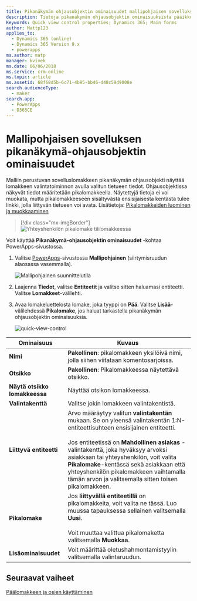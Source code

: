 ```yaml
---
title: Pikanäkymän ohjausobjektin ominaisuudet mallipohjaisen sovelluksen päälomakkeille PowerAppsissa | MicrosoftDocs
description: Tietoja pikanäkymän ohjausobjektin ominaisuuksista pääikkunassa lomakkeille PowerAppsissa | MicrosoftDocs
Keywords: Quick view control properties; Dynamics 365; Main forms
author: Mattp123
applies_to:
  - Dynamics 365 (online)
  - Dynamics 365 Version 9.x
  - powerapps
ms.author: matp
manager: kvivek
ms.date: 06/06/2018
ms.service: crm-online
ms.topic: article
ms.assetid: 68f68d5b-6c71-4b95-bb46-d48c59d9008e
search.audienceType:
  - maker
search.app:
  - PowerApps
  - D365CE
---
```

# <a name="model-driven-app-quick-view-control-properties"></a>Mallipohjaisen sovelluksen pikanäkymä-ohjausobjektin ominaisuudet

Malliin perustuvan sovelluslomakkeen pikanäkymän ohjausobjekti näyttää lomakkeen valintatoiminnon avulla valitun tietueen tiedot. Ohjausobjektissa näkyvät tiedot määritetään pikalomakkeella. Näytettyjä tietoja ei voi muokata, mutta pikalomakkeeseen sisältyvästä ensisijaisesta kentästä tulee linkki, jolla liittyvän tietueen voi avata. Lisätietoja: [Pikalomakkeiden luominen ja muokkaaminen](create-edit-quick-view-forms.md)  

> [!div class="mx-imgBorder"] 
> ![Yhteyshenkilön pikalomake tililomakkeessa](media/quick-view-form-contact.png "Yhteyshenkilön pikalomake tililomakkeessa")  

Voit käyttää **Pikanäkymä-ohjausobjektin ominaisuudet** -kohtaa PowerApps-sivustossa. 
1.  Valitse [PowerApps](https://web.powerapps.com/?utm_source=padocs&utm_medium=linkinadoc&utm_campaign=referralsfromdoc)-sivustossa **Mallipohjainen** (siirtymisruudun alaosassa vasemmalla).  

     ![Mallipohjainen suunnittelutila](media/model-driven-switch.png)

2.  Laajenna **Tiedot**, valitse **Entiteetit** ja valitse sitten haluamasi entiteetti. Valitse **Lomakkeet**-välilehti. 

3. Avaa lomakeluettelosta lomake, joka tyyppi on **Pää**. Valitse **Lisää**-välilehdessä **Pikalomake**, jos haluat tarkastella pikanäkymän ohjausobjektin ominaisuuksia.

    ![quick-view-control](media/quick-view-control.png)
  
|Ominaisuus|Kuvaus|  
|--------------|-----------------|  
|**Nimi**|**Pakollinen**: pikalomakkeen yksilöivä nimi, jolla siihen viitataan komentosarjoissa.|  
|**Otsikko**|**Pakollinen**: Pikalomakkeessa näytettävä otsikko.|  
|**Näytä otsikko lomakkeessa**|Näyttää otsikon lomakkeessa.|  
|**Valintakenttä**|Valitse jokin lomakkeen valintakentistä.|  
|**Liittyvä entiteetti**|Arvo määräytyy valitun **valintakentän** mukaan. Se on yleensä valintakentän 1:N-entiteettisuhteen ensisijainen entiteetti.<br /><br /> Jos entiteetissä on **Mahdollinen asiakas** -valintakenttä, joka hyväksyy arvoksi asiakkaan tai yhteyshenkilön, voit valita **Pikalomake**-kentässä sekä asiakkaan että yhteyshenkilön pikalomakkeen vaihtamalla tämän arvon ja valitsemalla sitten toisen pikalomakkeen.|  
|**Pikalomake**|Jos **liittyvällä entiteetillä** on pikalomakkeita, voit valita ne tässä. Luo muussa tapauksessa sellainen valitsemalla **Uusi**.<br /><br /> Voit muuttaa valittua pikalomaketta valitsemalla **Muokkaa**.|  
|**Lisäominaisuudet**|Voit määrittää oletushahmontamistyylin valitsemalla valintaruudun.|

## <a name="next-steps"></a>Seuraavat vaiheet

[Päälomakkeen ja osien käyttäminen](use-main-form-and-components.md)
 
